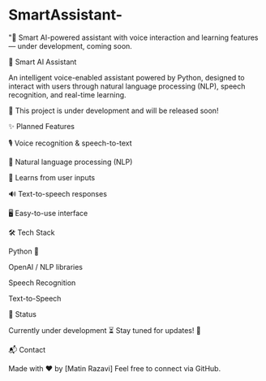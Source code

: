 # SmartAssistant-
"🚀 Smart AI-powered assistant with voice interaction and learning features — under development, coming soon.

🤖 Smart AI Assistant

An intelligent voice-enabled assistant powered by Python, designed to interact with users through natural language processing (NLP), speech recognition, and real-time learning.

🚀 This project is under development and will be released soon!

✨ Planned Features

🎙️ Voice recognition & speech-to-text

🧠 Natural language processing (NLP)

🔄 Learns from user inputs

🔊 Text-to-speech responses

🖥️ Easy-to-use interface

🛠️ Tech Stack

Python 🐍

OpenAI / NLP libraries

Speech Recognition

Text-to-Speech

📅 Status

Currently under development ⏳
Stay tuned for updates! 🌟

📬 Contact

Made with ❤️ by [Matin Razavi]
Feel free to connect via GitHub.